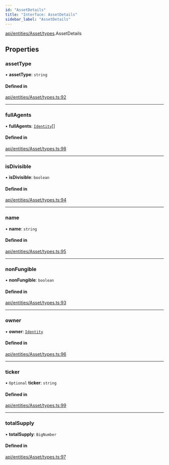 ```yaml
---
id: "AssetDetails"
title: "Interface: AssetDetails"
sidebar_label: "AssetDetails"
---
```


[api/entities/Asset/types](../../../../../../modules/API/Entities/Asset/Types/Types.md).AssetDetails

## Properties

### assetType

• **assetType**: `string`

#### Defined in

[api/entities/Asset/types.ts:92](https://github.com/PolymeshAssociation/polymesh-sdk/blob/c8da9dfce/src/api/entities/Asset/types.ts#L92)

___

### fullAgents

• **fullAgents**: [`Identity`](../../../../../../classes/API/Entities/Identity/Identity.md)[]

#### Defined in

[api/entities/Asset/types.ts:98](https://github.com/PolymeshAssociation/polymesh-sdk/blob/c8da9dfce/src/api/entities/Asset/types.ts#L98)

___

### isDivisible

• **isDivisible**: `boolean`

#### Defined in

[api/entities/Asset/types.ts:94](https://github.com/PolymeshAssociation/polymesh-sdk/blob/c8da9dfce/src/api/entities/Asset/types.ts#L94)

___

### name

• **name**: `string`

#### Defined in

[api/entities/Asset/types.ts:95](https://github.com/PolymeshAssociation/polymesh-sdk/blob/c8da9dfce/src/api/entities/Asset/types.ts#L95)

___

### nonFungible

• **nonFungible**: `boolean`

#### Defined in

[api/entities/Asset/types.ts:93](https://github.com/PolymeshAssociation/polymesh-sdk/blob/c8da9dfce/src/api/entities/Asset/types.ts#L93)

___

### owner

• **owner**: [`Identity`](../../../../../../classes/API/Entities/Identity/Identity.md)

#### Defined in

[api/entities/Asset/types.ts:96](https://github.com/PolymeshAssociation/polymesh-sdk/blob/c8da9dfce/src/api/entities/Asset/types.ts#L96)

___

### ticker

• `Optional` **ticker**: `string`

#### Defined in

[api/entities/Asset/types.ts:99](https://github.com/PolymeshAssociation/polymesh-sdk/blob/c8da9dfce/src/api/entities/Asset/types.ts#L99)

___

### totalSupply

• **totalSupply**: `BigNumber`

#### Defined in

[api/entities/Asset/types.ts:97](https://github.com/PolymeshAssociation/polymesh-sdk/blob/c8da9dfce/src/api/entities/Asset/types.ts#L97)

